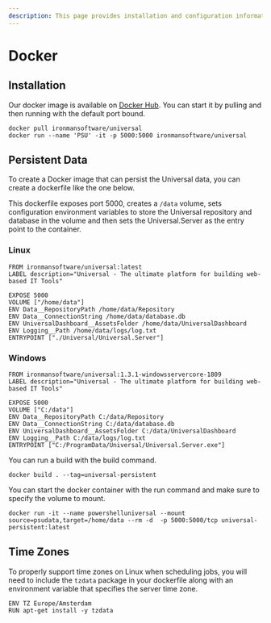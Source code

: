 ```yaml
---
description: This page provides installation and configuration information for Docker.
---
```


# Docker

## Installation

Our docker image is available on [Docker Hub](https://hub.docker.com/r/ironmansoftware/universal). You can start it by pulling and then running with the default port bound.

```
docker pull ironmansoftware/universal
docker run --name 'PSU' -it -p 5000:5000 ironmansoftware/universal
```

## Persistent Data

To create a Docker image that can persist the Universal data, you can create a dockerfile like the one below.

This dockerfile exposes port 5000, creates a `/data` volume, sets configuration environment variables to store the Universal repository and database in the volume and then sets the Universal.Server as the entry point to the container.

### Linux

```
FROM ironmansoftware/universal:latest
LABEL description="Universal - The ultimate platform for building web-based IT Tools" 

EXPOSE 5000
VOLUME ["/home/data"]
ENV Data__RepositoryPath /home/data/Repository
ENV Data__ConnectionString /home/data/database.db
ENV UniversalDashboard__AssetsFolder /home/data/UniversalDashboard 
ENV Logging__Path /home/data/logs/log.txt
ENTRYPOINT ["./Universal/Universal.Server"]
```

### Windows

```
FROM ironmansoftware/universal:1.3.1-windowsservercore-1809
LABEL description="Universal - The ultimate platform for building web-based IT Tools" 

EXPOSE 5000
VOLUME ["C:/data"]
ENV Data__RepositoryPath C:/data/Repository
ENV Data__ConnectionString C:/data/database.db
ENV UniversalDashboard__AssetsFolder C:/data/UniversalDashboard 
ENV Logging__Path C:/data/logs/log.txt
ENTRYPOINT ["C:/ProgramData/Universal/Universal.Server.exe"]
```

You can run a build with the build command.

```
docker build . --tag=universal-persistent
```

You can start the docker container with the run command and make sure to specify the volume to mount.

```
docker run -it --name powershelluniversal --mount source=psudata,target=/home/data --rm -d  -p 5000:5000/tcp universal-persistent:latest
```

## Time Zones

To properly support time zones on Linux when scheduling jobs, you will need to include the `tzdata` package in your dockerfile along with an environment variable that specifies the server time zone.&#x20;

```
ENV TZ Europe/Amsterdam
RUN apt-get install -y tzdata
```
